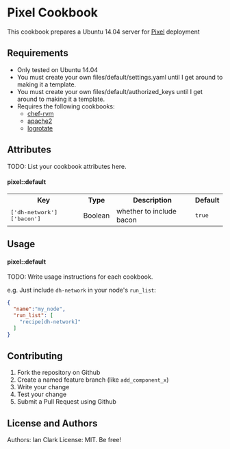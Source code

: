 Pixel Cookbook
===================
This cookbook prepares a Ubuntu 14.04 server for [Pixel](https://github.com/floored1585/pixel) deployment

Requirements
------------
- Only tested on Ubuntu 14.04
- You must create your own files/default/settings.yaml until I get around to making it a template.
- You must create your own files/default/authorized_keys until I get around to making it a template.
- Requires the following cookbooks:  
  - [chef-rvm](https://github.com/martinisoft/chef-rvm)  
  - [apache2](https://github.com/svanzoest-cookbooks/apache2)  
  - [logrotate](https://github.com/stevendanna/logrotate)  

Attributes
----------
TODO: List your cookbook attributes here.

#### pixel::default
<table>
  <tr>
    <th>Key</th>
    <th>Type</th>
    <th>Description</th>
    <th>Default</th>
  </tr>
  <tr>
    <td><tt>['dh-network']['bacon']</tt></td>
    <td>Boolean</td>
    <td>whether to include bacon</td>
    <td><tt>true</tt></td>
  </tr>
</table>

Usage
-----
#### pixel::default
TODO: Write usage instructions for each cookbook.

e.g.
Just include `dh-network` in your node's `run_list`:

```json
{
  "name":"my_node",
  "run_list": [
    "recipe[dh-network]"
  ]
}
```

Contributing
------------
1. Fork the repository on Github
2. Create a named feature branch (like `add_component_x`)
3. Write your change
4. Test your change
5. Submit a Pull Request using Github

License and Authors
-------------------
Authors: Ian Clark
License: MIT. Be free!
